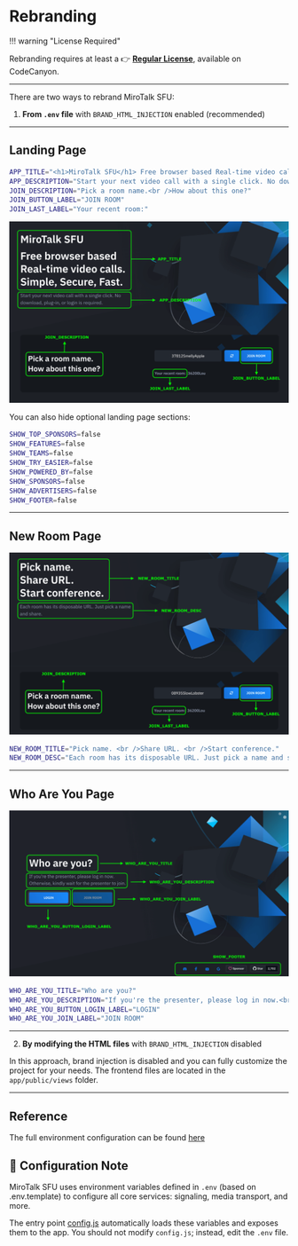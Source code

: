 # Rebranding



!!! warning "License Required"

Rebranding requires at least a 👉 **[Regular License](https://codecanyon.net/item/mirotalk-sfu-webrtc-realtime-video-conferences/40769970)**, available on CodeCanyon.

---

There are two ways to rebrand MiroTalk SFU:

1. **From `.env` file** with `BRAND_HTML_INJECTION` enabled (recommended)

---

## Landing Page

```bash
APP_TITLE="<h1>MiroTalk SFU</h1> Free browser based Real-time video calls.<br />Simple, Secure, Fast."
APP_DESCRIPTION="Start your next video call with a single click. No download, plug-in, or login is required."
JOIN_DESCRIPTION="Pick a room name.<br />How about this one?"
JOIN_BUTTON_LABEL="JOIN ROOM"
JOIN_LAST_LABEL="Your recent room:"
```

![sfu-landing](../images/sfu/landing.png)

You can also hide optional landing page sections:

```bash
SHOW_TOP_SPONSORS=false
SHOW_FEATURES=false
SHOW_TEAMS=false
SHOW_TRY_EASIER=false
SHOW_POWERED_BY=false
SHOW_SPONSORS=false
SHOW_ADVERTISERS=false
SHOW_FOOTER=false
```

---

## New Room Page

![sfu-new](../images/sfu/newroom.png)

```bash
NEW_ROOM_TITLE="Pick name. <br />Share URL. <br />Start conference."
NEW_ROOM_DESC="Each room has its disposable URL. Just pick a name and share."
```

---

## Who Are You Page

![sfu-way](../images/sfu/whoareyou.png)

```bash
WHO_ARE_YOU_TITLE="Who are you?"
WHO_ARE_YOU_DESCRIPTION="If you're the presenter, please log in now.<br />Otherwise, kindly wait for the presenter to join."
WHO_ARE_YOU_BUTTON_LOGIN_LABEL="LOGIN"
WHO_ARE_YOU_JOIN_LABEL="JOIN ROOM"
```

---

2. **By modifying the HTML files** with `BRAND_HTML_INJECTION` disabled

In this approach, brand injection is disabled and you can fully customize the project for your needs. The frontend files are located in the `app/public/views` folder.

---

## Reference

The full environment configuration can be found [here](https://github.com/miroslavpejic85/mirotalksfu/blob/main/.env.template)

## 🧩 Configuration Note

MiroTalk SFU uses environment variables defined in `.env` (based on .env.template) to configure all core services: signaling, media transport, and more.

The entry point [config.js]() automatically loads these variables and exposes them to the app.
You should not modify `config.js`; instead, edit the `.env` file.